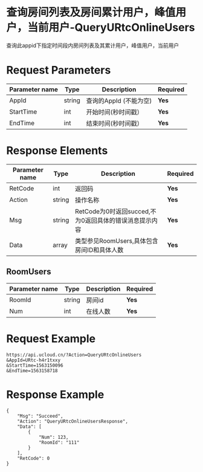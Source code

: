 # 查询房间列表及房间累计用户，峰值用户，当前用户-QueryURtcOnlineUsers

查询此appid下指定时间段内房间列表及其累计用户，峰值用户，当前用户

# Request Parameters
|Parameter name|Type|Description|Required|
|---|---|---|---|
|AppId|string|查询的AppId (不能为空)|**Yes**|
|StartTime|int|开始时间(秒时间戳）|**Yes**|
|EndTime|int|结束时间(秒时间戳）|**Yes**|

# Response Elements
|Parameter name|Type|Description|Required|
|---|---|---|---|
|RetCode|int|返回码|**Yes**|
|Action|string|操作名称|**Yes**|
|Msg|string|RetCode为0时返回succed,不为0返回具体的错误消息提示内容|**Yes**|
|Data|array|类型参见RoomUsers,具体包含房间ID和具体人数|**Yes**|

## RoomUsers
|Parameter name|Type|Description|Required|
|---|---|---|---|
|RoomId|string|房间id|**Yes**|
|Num|int|在线人数|**Yes**|

# Request Example
```
https://api.ucloud.cn/?Action=QueryURtcOnlineUsers
&AppId=URtc-h4r1txxy
&StartTime=1563150096
&EndTime=1563158718
```

# Response Example
```
{
    "Msg": "Succeed", 
    "Action": "QueryURtcOnlineUsersResponse", 
    "Data": [
        {
            "Num": 123, 
            "RoomId": "111"
        }
    ], 
    "RetCode": 0
}
```

